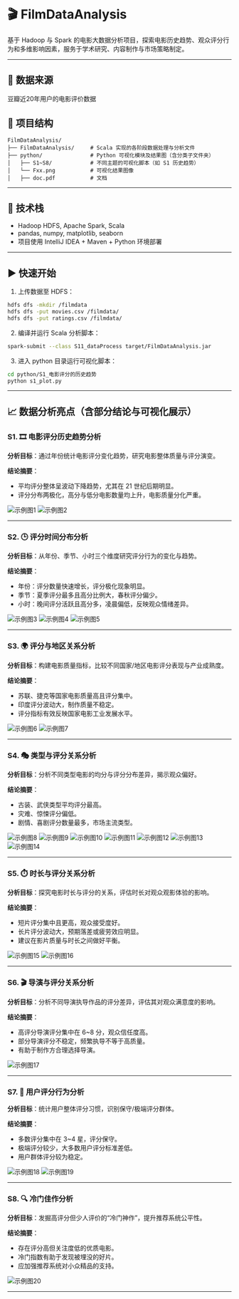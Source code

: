
# 🎬 FilmDataAnalysis

基于 Hadoop 与 Spark 的电影大数据分析项目，探索电影历史趋势、观众评分行为和多维影响因素，服务于学术研究、内容制作与市场策略制定。

---

## 📓 数据来源
豆瓣近20年用户的电影评价数据

## 📁 项目结构

```
FilmDataAnalysis/
├── FilmDataAnalysis/     # Scala 实现的各阶段数据处理与分析文件
├── python/               # Python 可视化模块及结果图（含分类子文件夹）
│   ├── S1~S8/            # 不同主题的可视化脚本（如 S1 历史趋势）
│   └── Fxx.png           # 可视化结果图像
│   ├── doc.pdf           # 文档         
```

---

## 🚀 技术栈

- Hadoop HDFS, Apache Spark, Scala
- pandas, numpy, matplotlib, seaborn
- 项目使用 IntelliJ IDEA + Maven + Python 环境部署

---

## ▶️ 快速开始

1. 上传数据至 HDFS：

```bash
hdfs dfs -mkdir /filmdata
hdfs dfs -put movies.csv /filmdata/
hdfs dfs -put ratings.csv /filmdata/
```

2. 编译并运行 Scala 分析脚本：

```bash
spark-submit --class S11_dataProcess target/FilmDataAnalysis.jar
```

3. 进入 python 目录运行可视化脚本：

```bash
cd python/S1_电影评分的历史趋势
python s1_plot.py
```

---

## 📈 数据分析亮点（含部分结论与可视化展示）

### S1. 🎞️ 电影评分历史趋势分析
**分析目标**：通过年份统计电影评分变化趋势，研究电影整体质量与评分演变。

**结论摘要**：
- 平均评分整体呈波动下降趋势，尤其在 21 世纪后期明显。
- 评分分布两极化，高分与低分电影数量均上升，电影质量分化严重。

![示例图1](./python/F11.png)
![示例图2](./python/F12.png)


---

### S2. 🕒 评分时间分布分析
**分析目标**：从年份、季节、小时三个维度研究评分行为的变化与趋势。

**结论摘要**：
- 年份：评分数量快速增长，评分极化现象明显。
- 季节：夏季评分最多且高分比例大，春秋评分偏少。
- 小时：晚间评分活跃且高分多，凌晨偏低，反映观众情绪差异。


![示例图3](./python/F21.png)
![示例图4](./python/F22.png)
![示例图5](./python/F23.png)

---

### S3. 🌍 评分与地区关系分析
**分析目标**：构建电影质量指标，比较不同国家/地区电影评分表现与产业成熟度。

**结论摘要**：
- 苏联、捷克等国家电影质量高且评分集中。
- 印度评分波动大，制作质量不稳定。
- 评分指标有效反映国家电影工业发展水平。

![示例图6](./python/F31.png)
![示例图7](./python/F32.png)

---

### S4. 🎭 类型与评分关系分析
**分析目标**：分析不同类型电影的均分与评分分布差异，揭示观众偏好。

**结论摘要**：
- 古装、武侠类型平均评分最高。
- 灾难、惊悚评分偏低。
- 剧情、喜剧评分数量最多，市场主流类型。

![示例图8](./python/F41.png)
![示例图9](./python/F42.png)
![示例图10](./python/F43.png)
![示例图11](./python/F44.png)
![示例图12](./python/F45.png)
![示例图13](./python/F46.png)
![示例图14](./python/F47.png)

---

### S5. ⏱️ 时长与评分关系分析
**分析目标**：探究电影时长与评分的关系，评估时长对观众观影体验的影响。

**结论摘要**：
- 短片评分集中且更高，观众接受度好。
- 长片评分波动大，预期落差或疲劳效应明显。
- 建议在影片质量与时长之间做好平衡。

![示例图15](./python/F51.png)
![示例图16](./python/F52.png)


---

### S6. 🎬 导演与评分关系分析
**分析目标**：分析不同导演执导作品的评分差异，评估其对观众满意度的影响。

**结论摘要**：
- 高评分导演评分集中在 6~8 分，观众信任度高。
- 部分导演评分不稳定，频繁执导不等于高质量。
- 有助于制作方合理选择导演。

![示例图17](./python/F61.png)

---

### S7. 🙋 用户评分行为分析
**分析目标**：统计用户整体评分习惯，识别保守/极端评分群体。

**结论摘要**：
- 多数评分集中在 3~4 星，评分保守。
- 极端评分较少，大多数用户评分标准差低。
- 用户群体评分较为稳定。

![示例图18](./python/F71.png)
![示例图19](./python/F72.png)

---

### S8. 🔍 冷门佳作分析
**分析目标**：发掘高评分但少人评价的“冷门神作”，提升推荐系统公平性。

**结论摘要**：
- 存在评分高但关注度低的优质电影。
- 冷门指数有助于发现被埋没的好片。
- 应加强推荐系统对小众精品的支持。

![示例图20](./python/F81.png)


---

